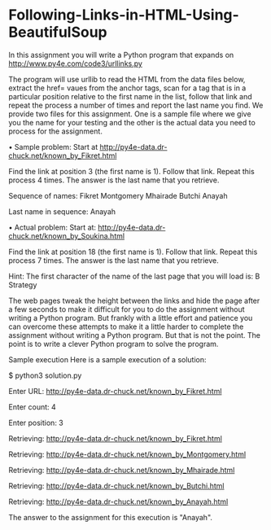 # Following-Links-in-HTML-Using-BeautifulSoup
In this assignment you will write a Python program that expands on http://www.py4e.com/code3/urllinks.py

The program will use urllib to read the HTML from the data files below, extract the href= vaues from the anchor tags, scan for a tag that is in a particular position relative to the first name in the list, follow that link and repeat the process a number of times and report the last name you find.
We provide two files for this assignment. One is a sample file where we give you the name for your testing and the other is the actual data you need to process for the assignment.

•	Sample problem: Start at http://py4e-data.dr-chuck.net/known_by_Fikret.html

Find the link at position 3 (the first name is 1). Follow that link. Repeat this process 4 times. The answer is the last name that you retrieve.

Sequence of names: Fikret Montgomery Mhairade Butchi Anayah

Last name in sequence: Anayah

•	Actual problem: Start at: http://py4e-data.dr-chuck.net/known_by_Soukina.html

Find the link at position 18 (the first name is 1). Follow that link. Repeat this process 7 times. The answer is the last name that you retrieve.

Hint: The first character of the name of the last page that you will load is: B
Strategy

The web pages tweak the height between the links and hide the page after a few seconds to make it difficult for you to do the assignment without writing a Python program. But frankly with a little effort and patience you can overcome these attempts to make it a little harder to complete the assignment without writing a Python program. But that is not the point. The point is to write a clever Python program to solve the program.

Sample execution
Here is a sample execution of a solution:

$ python3 solution.py

Enter URL: http://py4e-data.dr-chuck.net/known_by_Fikret.html

Enter count: 4

Enter position: 3

Retrieving: http://py4e-data.dr-chuck.net/known_by_Fikret.html

Retrieving: http://py4e-data.dr-chuck.net/known_by_Montgomery.html

Retrieving: http://py4e-data.dr-chuck.net/known_by_Mhairade.html

Retrieving: http://py4e-data.dr-chuck.net/known_by_Butchi.html

Retrieving: http://py4e-data.dr-chuck.net/known_by_Anayah.html

The answer to the assignment for this execution is "Anayah".
